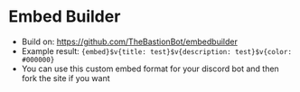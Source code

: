 # Embed Builder
- Build on: https://github.com/TheBastionBot/embedbuilder
- Example result: `{embed}$v{title: test}$v{description: test}$v{color: #000000}`
- You can use this custom embed format for your discord bot and then fork the site if you want
